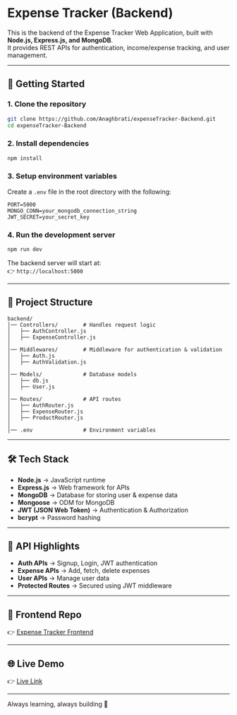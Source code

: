 # Expense Tracker (Backend)

This is the backend of the Expense Tracker Web Application, built with **Node.js, Express.js, and MongoDB**.  
It provides REST APIs for authentication, income/expense tracking, and user management.

---

## 🚀 Getting Started

### 1. Clone the repository
```bash
git clone https://github.com/Anaghbrati/expenseTracker-Backend.git
cd expenseTracker-Backend
```

### 2. Install dependencies
```bash
npm install
```

### 3. Setup environment variables
Create a `.env` file in the root directory with the following:
```env
PORT=5000
MONGO_CONN=your_mongodb_connection_string
JWT_SECRET=your_secret_key
```

### 4. Run the development server
```bash
npm run dev
```

The backend server will start at:  
👉 `http://localhost:5000`

---

## 📂 Project Structure

```
backend/
│── Controllers/        # Handles request logic
│   ├── AuthController.js
│   ├── ExpenseController.js
│
│── Middlewares/        # Middleware for authentication & validation
│   ├── Auth.js
│   ├── AuthValidation.js
│
│── Models/             # Database models
│   ├── db.js
│   ├── User.js
│
│── Routes/             # API routes
│   ├── AuthRouter.js
│   ├── ExpenseRouter.js
│   ├── ProductRouter.js
│
│── .env                # Environment variables
```

---

## 🛠️ Tech Stack

- **Node.js** → JavaScript runtime
- **Express.js** → Web framework for APIs
- **MongoDB** → Database for storing user & expense data
- **Mongoose** → ODM for MongoDB
- **JWT (JSON Web Token)** → Authentication & Authorization
- **bcrypt** → Password hashing

---

## 🔑 API Highlights

- **Auth APIs** → Signup, Login, JWT authentication
- **Expense APIs** → Add, fetch, delete expenses
- **User APIs** → Manage user data
- **Protected Routes** → Secured using JWT middleware

---

## 🔗 Frontend Repo
👉 [Expense Tracker Frontend](https://github.com/Anaghbrati/expenseTracker-Frontend)

---

## 🌐 Live Demo
👉 [Live Link](https://expense-tracker-frontend-dkm9.vercel.app/)

---

Always learning, always building 🚀
